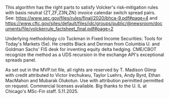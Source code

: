 This algorithm has the right parts to satisfy Volcker's risk-mitigation rules with basis neutral {ZT,ZF,Z3N,ZN} invoice calendar switch spread pairs.
  See: https://www.sec.gov/files/rules/final/2020/bhca-9.pdf#page=4
   and
  https://www.cftc.gov/sites/default/files/idc/groups/public/@newsroom/documents/file/volckerrule_factsheet_final.pdf#page=2

Underlying methodology c/o Tuckman in Fixed Income Securities: Tools for Today's Markets (5e). He credits Black and Derman from Columbia U. and Goldman Sachs' FIS desk for inventing equity delta hedging. 
CME/CBOT recognize the method as a UDS recursion in the exchange API's exceptional spreads panel. 

As set out in the MVP.txt file, all rights are reserved by T. Madison Glimp with credit attributed to Victor Irechukwu, Taylor Luehrs, Andy Byrd, Ethan MacMahon and Mubarak Olukotun.
Use with attribution permitted permitted on request. Commercial licenses available.
Big thanks to the U. IL at Chicago's MSc-Fin staff.
5.11.2025.
